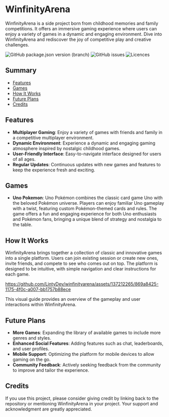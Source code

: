 # WinfinityArena

WinfinityArena is a side project born from childhood memories and family competitions. It offers an immersive gaming experience where users can enjoy a variety of games in a dynamic and engaging environment. Dive into WinfinityArena and rediscover the joy of competitive play and creative challenges.

![GitHub package.json version (branch)](https://img.shields.io/github/v/tag/LintyDev/winfinityarena?label=winfinityarena) ![GitHub issues](https://img.shields.io/github/issues/LintyDev/winfinityarena?color=yellow) ![Licences](https://img.shields.io/github/license/LintyDev/winfinityarena)

## Summary

- [Features](#features)
- [Games](#games)
- [How It Works](#how-it-works)
- [Future Plans](#future-plans)
- [Credits](#credits)

## Features

- **Multiplayer Gaming**: Enjoy a variety of games with friends and family in a competitive multiplayer environment.
- **Dynamic Environment**: Experience a dynamic and engaging gaming atmosphere inspired by nostalgic childhood games.
- **User-Friendly Interface**: Easy-to-navigate interface designed for users of all ages.
- **Regular Updates**: Continuous updates with new games and features to keep the experience fresh and exciting.

## Games

- **Uno Pokemon**: Uno Pokémon combines the classic card game Uno with the beloved Pokémon universe. Players can enjoy familiar Uno gameplay with a twist, featuring custom Pokémon-themed cards and rules. The game offers a fun and engaging experience for both Uno enthusiasts and Pokémon fans, bringing a unique blend of strategy and nostalgia to the table.

## How It Works

WinfinityArena brings together a collection of classic and innovative games into a single platform. Users can join existing session or create new ones, invite friends, and compete to see who comes out on top. The platform is designed to be intuitive, with simple navigation and clear instructions for each game.

https://github.com/LintyDev/winfinityarena/assets/137212265/869a8425-1175-4f0c-a007-bb1757b88ece

This visual guide provides an overview of the gameplay and user interactions within WinfinityArena.

## Future Plans

- **More Games**: Expanding the library of available games to include more genres and styles.
- **Enhanced Social Features**: Adding features such as chat, leaderboards, and user profiles.
- **Mobile Support**: Optimizing the platform for mobile devices to allow gaming on the go.
- **Community Feedback**: Actively seeking feedback from the community to improve and tailor the experience.

## Credits

If you use this project, please consider giving credit by linking back to the repository or mentioning WinfinityArena in your project. Your support and acknowledgment are greatly appreciated.
